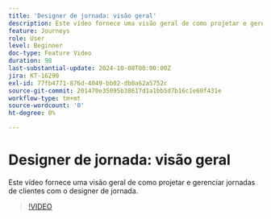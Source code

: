 ```yaml
---
title: 'Designer de jornada: visão geral'
description: Este vídeo fornece uma visão geral de como projetar e gerenciar jornadas de clientes com o designer de jornada.
feature: Journeys
role: User
level: Beginner
doc-type: Feature Video
duration: 98
last-substantial-update: 2024-10-08T00:00:00Z
jira: KT-16290
exl-id: 77fb4771-876d-4049-bb02-db0a62a5752c
source-git-commit: 201470e35095b38617d1a1bb5d7b16c1e60f431e
workflow-type: tm+mt
source-wordcount: '0'
ht-degree: 0%

---
```


# Designer de jornada: visão geral

Este vídeo fornece uma visão geral de como projetar e gerenciar jornadas de clientes com o designer de jornada.

>[!VIDEO](https://video.tv.adobe.com/v/3432672/?learn=on)
